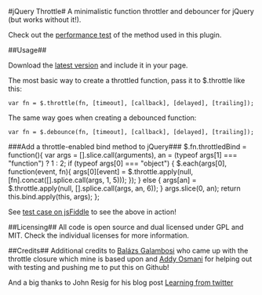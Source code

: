 #jQuery Throttle#
A minimalistic function throttler and debouncer for jQuery (but works without it!).

Check out the [performance test](http://jsperf.com/jquery-throttle-methods) of the method used in this plugin.

##Usage##

Download the [latest version](https://raw.github.com/mekwall/jquery-throttle/master/src/jquery-throttle.min.js) and include it in your page.

The most basic way to create a throttled function, pass it to $.throttle like this:

    var fn = $.throttle(fn, [timeout], [callback], [delayed], [trailing]);
	
The same way goes when creating a debounced function:

    var fn = $.debounce(fn, [timeout], [callback], [delayed], [trailing]);

###Add a throttle-enabled bind method to jQuery###
    $.fn.throttledBind = function(){
        var args = [].slice.call(arguments),
            an = (typeof args[1] === "function") ? 1 : 2;
        if (typeof args[0] === "object") {
            $.each(args[0], function(event, fn){
                args[0][event] = $.throttle.apply(null, [fn].concat([].splice.call(args, 1, 5)));
            });
        } else {
            args[an] = $.throttle.apply(null, [].splice.call(args, an, 6));
        }
        args.slice(0, an);
        return this.bind.apply(this, args);
    };

See [test case on jsFiddle](http://jsfiddle.net/mekwall/2geJ9/) to see the above in action!

##Licensing##
All code is open source and dual licensed under GPL and MIT. Check the individual licenses for more information.

##Credits##
Additional credits to [Balázs Galambosi](https://github.com/galambalazs) who came up with the throttle closure which mine is based upon and [Addy Osmani](https://github.com/addyosmani) for helping out with testing and pushing me to put this on Github!

And a big thanks to John Resig for his blog post [Learning from twitter](http://ejohn.org/blog/learning-from-twitter)